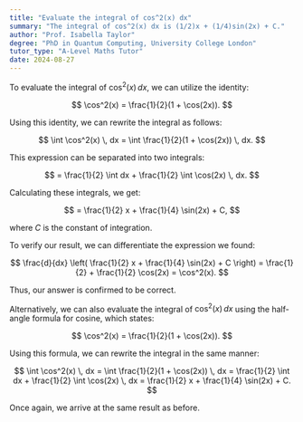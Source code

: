 ```yaml
---
title: "Evaluate the integral of cos^2(x) dx"
summary: "The integral of cos^2(x) dx is (1/2)x + (1/4)sin(2x) + C."
author: "Prof. Isabella Taylor"
degree: "PhD in Quantum Computing, University College London"
tutor_type: "A-Level Maths Tutor"
date: 2024-08-27
---
```


To evaluate the integral of $\cos^2(x) \, dx$, we can utilize the identity:

$$
\cos^2(x) = \frac{1}{2}(1 + \cos(2x)).
$$

Using this identity, we can rewrite the integral as follows:

$$
\int \cos^2(x) \, dx = \int \frac{1}{2}(1 + \cos(2x)) \, dx.
$$

This expression can be separated into two integrals:

$$
= \frac{1}{2} \int dx + \frac{1}{2} \int \cos(2x) \, dx.
$$

Calculating these integrals, we get:

$$
= \frac{1}{2} x + \frac{1}{4} \sin(2x) + C,
$$

where $C$ is the constant of integration. 

To verify our result, we can differentiate the expression we found:

$$
\frac{d}{dx} \left( \frac{1}{2} x + \frac{1}{4} \sin(2x) + C \right) = \frac{1}{2} + \frac{1}{2} \cos(2x) = \cos^2(x).
$$

Thus, our answer is confirmed to be correct.

Alternatively, we can also evaluate the integral of $\cos^2(x) \, dx$ using the half-angle formula for cosine, which states:

$$
\cos^2(x) = \frac{1}{2}(1 + \cos(2x)).
$$

Using this formula, we can rewrite the integral in the same manner:

$$
\int \cos^2(x) \, dx = \int \frac{1}{2}(1 + \cos(2x)) \, dx
= \frac{1}{2} \int dx + \frac{1}{2} \int \cos(2x) \, dx
= \frac{1}{2} x + \frac{1}{4} \sin(2x) + C.
$$

Once again, we arrive at the same result as before.
    